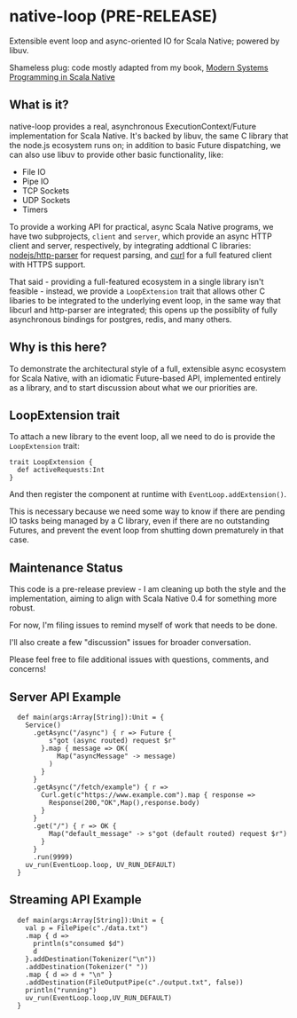 # native-loop (PRE-RELEASE)
Extensible event loop and async-oriented IO for Scala Native; powered by libuv.

Shameless plug: code mostly adapted from my book, [Modern Systems Programming in Scala Native](https://pragprog.com/book/rwscala/modern-systems-programming-with-scala-native)

## What is it?
native-loop provides a real, asynchronous ExecutionContext/Future implementation for Scala Native.
It's backed by libuv, the same C library that the node.js ecosystem runs on; in addition to basic 
Future dispatching, we can also use libuv to provide other basic functionality, like:

- File IO
- Pipe IO
- TCP Sockets
- UDP Sockets
- Timers

To provide a working API for practical, async Scala Native programs, we have two subprojects,
`client` and `server`, which provide an async HTTP client and server, respectively, by integrating addtional C libraries: [nodejs/http-parser](https://github.com/nodejs/http-parser) for request parsing, and [curl](https://github.com/curl/curl) for a full featured client with HTTPS support.

That said - providing a full-featured ecosystem in a single library isn't feasible - instead, we provide a `LoopExtension` trait that allows other C libaries to be integrated to the underlying event loop, in the same way that libcurl and http-parser are integrated; this opens up the possiblity of fully asynchronous bindings for postgres, redis, and many others.

## Why is this here?

To demonstrate the architectural style of a full, extensible async ecosystem for Scala Native, with an idiomatic Future-based API, implemented entirely as a library, and to start discussion about what we our priorities are.  

## LoopExtension trait

To attach a new library to the event loop, all we need to do is provide the `LoopExtension` trait:

```
trait LoopExtension {
  def activeRequests:Int
}
```

And then register the component at runtime with `EventLoop.addExtension()`. 

This is necessary because we need some way to know if there are pending IO tasks being managed by a C library, even if there are no outstanding Futures, and prevent the event loop from shutting down prematurely in that case.

## Maintenance Status

This code is a pre-release preview - I am cleaning up both the style and the implementation, 
aiming to align with Scala Native 0.4 for something more robust.  

For now, I'm filing issues to remind myself of work that needs to be done.

I'll also create a few "discussion" issues for broader conversation.

Please feel free to file additional issues with questions, comments, and concerns!

## Server API Example

```
  def main(args:Array[String]):Unit = {
    Service()
      .getAsync("/async") { r => Future { 
          s"got (async routed) request $r"
        }.map { message => OK(
            Map("asyncMessage" -> message)      
          )
        }
      }      
      .getAsync("/fetch/example") { r => 
        Curl.get(c"https://www.example.com").map { response =>
          Response(200,"OK",Map(),response.body)
        }
      }
      .get("/") { r => OK {
          Map("default_message" -> s"got (default routed) request $r")
        }
      }
      .run(9999)
    uv_run(EventLoop.loop, UV_RUN_DEFAULT)
  }
```

## Streaming API Example

```
  def main(args:Array[String]):Unit = {
    val p = FilePipe(c"./data.txt")
    .map { d => 
      println(s"consumed $d") 
      d
    }.addDestination(Tokenizer("\n"))
    .addDestination(Tokenizer(" "))
    .map { d => d + "\n" }
    .addDestination(FileOutputPipe(c"./output.txt", false))
    println("running")
    uv_run(EventLoop.loop,UV_RUN_DEFAULT)
  }
```